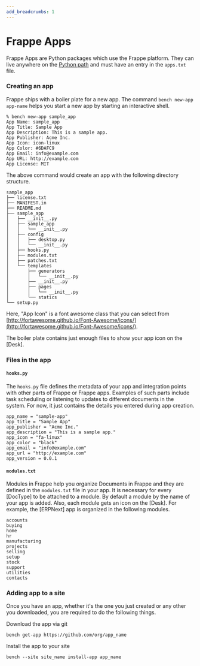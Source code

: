 ```yaml
---
add_breadcrumbs: 1
---
```

# Frappe Apps

Frappe Apps are Python packages which use the Frappe platform. They can live
anywhere on the [Python
path](https://docs.python.org/2/tutorial/modules.html#the-module-search-path)
and must have an entry in the `apps.txt` file.


### Creating an app

Frappe ships with a boiler plate for a new app. The command `bench new-app
app-name` helps you start a new app by starting an interactive shell.


	% bench new-app sample_app
	App Name: sample_app
	App Title: Sample App
	App Description: This is a sample app.
	App Publisher: Acme Inc.
	App Icon: icon-linux
	App Color: #6DAFC9
	App Email: info@example.com
	App URL: http://example.com
	App License: MIT

The above command would create an app with the following directory structure.

	sample_app
	├── license.txt
	├── MANIFEST.in
	├── README.md
	├── sample_app
	│   ├── __init__.py
	│   ├── sample_app
	│   │   └── __init__.py
	│   ├── config
	│   │   ├── desktop.py
	│   │   └── __init__.py
	│   ├── hooks.py
	│   ├── modules.txt
	│   ├── patches.txt
	│   └── templates
	│       ├── generators
	│       │   └── __init__.py
	│       ├── __init__.py
	│       ├── pages
	│       │   └── __init__.py
	│       └── statics
	└── setup.py

Here, "App Icon" is a font awesome class that you can select from
[http://fortawesome.github.io/Font-Awesome/icons/](http://fortawesome.github.io/Font-Awesome/icons/).

The boiler plate contains just enough files to show your app icon on the [Desk].

### Files in the app

#### `hooks.py`

The	`hooks.py` file defines the metadata of your app and integration points
with other parts of Frappe or Frappe apps. Examples of such parts include task
scheduling or listening to updates to different documents in the system. For
now, it just contains the details you entered during app creation.


	app_name = "sample-app"
	app_title = "Sample App"
	app_publisher = "Acme Inc."
	app_description = "This is a sample app."
	app_icon = "fa-linux"
	app_color = "black"
	app_email = "info@example.com"
	app_url = "http://example.com"
	app_version = 0.0.1

#### `modules.txt`

Modules in Frappe help you organize Documents in Frappe and they are defined in
the `modules.txt` file in your app. It is necessary for every [DocType] to be
attached to a module. By default a module by the name of your app is added.
Also, each module gets an icon on the [Desk]. For example, the [ERPNext] app is
organized in the following modules.

	accounts
	buying
	home
	hr
	manufacturing
	projects
	selling
	setup
	stock
	support
	utilities
	contacts

### Adding app to a site

Once you have an app, whether it's the one you just created or any other you
downloaded, you are required to do the following things.

Download the app via git

    bench get-app https://github.com/org/app_name

Install the app to your site

    bench --site site_name install-app app_name

